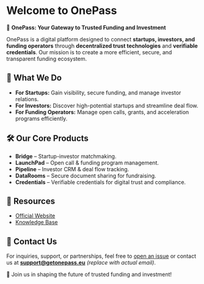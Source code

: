 # Welcome to OnePass

🚀 **OnePass: Your Gateway to Trusted Funding and Investment**

OnePass is a digital platform designed to connect **startups, investors, and funding operators** through **decentralized trust technologies** and **verifiable credentials**. Our mission is to create a more efficient, secure, and transparent funding ecosystem.

## 🔹 What We Do
- **For Startups:** Gain visibility, secure funding, and manage investor relations.
- **For Investors:** Discover high-potential startups and streamline deal flow.
- **For Funding Operators:** Manage open calls, grants, and acceleration programs efficiently.

## 🛠️ Our Core Products
- **Bridge** – Startup-investor matchmaking.
- **LaunchPad** – Open call & funding program management.
- **Pipeline** – Investor CRM & deal flow tracking.
- **DataRooms** – Secure document sharing for fundraising.
- **Credentials** – Verifiable credentials for digital trust and compliance.

## 📖 Resources
- [Official Website](https://getonepass.eu)
- [Knowledge Base](https://help.getonepass.eu)

## 📩 Contact Us
For inquiries, support, or partnerships, feel free to [open an issue](https://github.com/getonepass/issues) or contact us at **support@getonepass.eu** *(replace with actual email)*.

🚀 Join us in shaping the future of trusted funding and investment!

